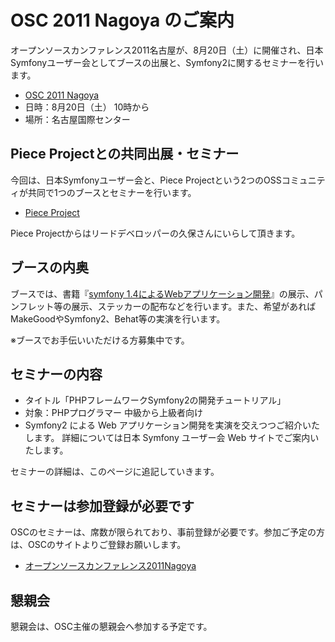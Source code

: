 OSC 2011 Nagoya のご案内
========================

オープンソースカンファレンス2011名古屋が、8月20日（土）に開催され、日本Symfonyユーザー会としてブースの出展と、Symfony2に関するセミナーを行います。

 - [OSC 2011 Nagoya](http://www.ospn.jp/osc2011-nagoya/)
 - 日時：8月20日（土） 10時から
 - 場所：名古屋国際センター


Piece Projectとの共同出展・セミナー
-----------------------------------

今回は、日本Symfonyユーザー会と、Piece Projectという2つのOSSコミュニティが共同で1つのブースとセミナーを行います。

 - [Piece Project](http://piece-framework.com/ja/index.html)

Piece Projectからはリードデベロッパーの久保さんにいらして頂きます。


ブースの内奥
------------

ブースでは、書籍『[symfony 1.4によるWebアプリケーション開発](http://books.symfony.gr.jp/14book/)』の展示、パンフレット等の展示、ステッカーの配布などを行います。また、希望があればMakeGoodやSymfony2、Behat等の実演を行います。

※ブースでお手伝いいただける方募集中です。


セミナーの内容
--------------

 - タイトル「PHPフレームワークSymfony2の開発チュートリアル」
 - 対象：PHPプログラマー 中級から上級者向け
 - Symfony2 による Web アプリケーション開発を実演を交えつつご紹介いたします。
   詳細については日本 Symfony ユーザー会 Web サイトでご案内いたします。


セミナーの詳細は、このページに追記していきます。



セミナーは参加登録が必要です
----------------------------

OSCのセミナーは、席数が限られており、事前登録が必要です。参加ご予定の方は、OSCのサイトよりご登録お願いします。

 - [オープンソースカンファレンス2011Nagoya](https://www.ospn.jp/osc2011-nagoya/)



懇親会
------

懇親会は、OSC主催の懇親会へ参加する予定です。



